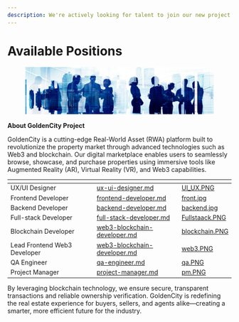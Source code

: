 ```yaml
---
description: We're actively looking for talent to join our new project.
---
```


# Available Positions



<figure><img src="../.gitbook/assets/1533334439142.jpg" alt=""><figcaption></figcaption></figure>

**About GoldenCity Project**

GoldenCity is a cutting-edge Real-World Asset (RWA) platform built to revolutionize the property market through advanced technologies such as Web3 and blockchain. Our digital marketplace enables users to seamlessly browse, showcase, and purchase properties using immersive tools like Augmented Reality (AR), Virtual Reality (VR), and Web3 capabilities.

<table data-view="cards"><thead><tr><th></th><th data-type="content-ref"></th><th data-hidden data-card-target data-type="content-ref"></th><th data-hidden data-card-cover data-type="files"></th></tr></thead><tbody><tr><td>UX/UI Designer</td><td></td><td><a href="ux-ui-designer.md">ux-ui-designer.md</a></td><td><a href="../.gitbook/assets/UI_UX.PNG">UI_UX.PNG</a></td></tr><tr><td>Frontend Developer</td><td></td><td><a href="frontend-developer.md">frontend-developer.md</a></td><td><a href="../.gitbook/assets/front.jpg">front.jpg</a></td></tr><tr><td>Backend Developer</td><td></td><td><a href="backend-developer.md">backend-developer.md</a></td><td><a href="../.gitbook/assets/backend.jpg">backend.jpg</a></td></tr><tr><td>Full-stack Developer</td><td></td><td><a href="full-stack-developer.md">full-stack-developer.md</a></td><td><a href="../.gitbook/assets/Fullstaack.PNG">Fullstaack.PNG</a></td></tr><tr><td>Blockchain Developer</td><td></td><td><a href="web3-blockchain-developer.md">web3-blockchain-developer.md</a></td><td><a href="../.gitbook/assets/blockchain.PNG">blockchain.PNG</a></td></tr><tr><td>Lead Frontend Web3 Developer</td><td></td><td><a href="web3-blockchain-developer.md">web3-blockchain-developer.md</a></td><td><a href="../.gitbook/assets/web3.PNG">web3.PNG</a></td></tr><tr><td>QA Engineer</td><td></td><td><a href="qa-engineer.md">qa-engineer.md</a></td><td><a href="../.gitbook/assets/qa.PNG">qa.PNG</a></td></tr><tr><td>Project Manager</td><td></td><td><a href="project-manager.md">project-manager.md</a></td><td><a href="../.gitbook/assets/pm.PNG">pm.PNG</a></td></tr></tbody></table>

By leveraging blockchain technology, we ensure secure, transparent transactions and reliable ownership verification. GoldenCity is redefining the real estate experience for buyers, sellers, and agents alike—creating a smarter, more efficient future for the industry.
